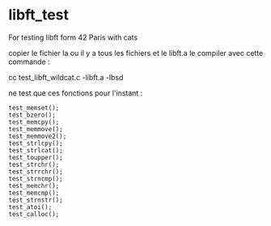 # libft_test
For testing libft form 42 Paris with cats

copier le fichier la ou il y a tous les fichiers et le libft.a
le compiler avec cette commande :

cc test_libft_wildcat.c -libft.a -lbsd

ne test que ces fonctions pour l'instant :

	test_memset();
	test_bzero();
	test_memcpy();
	test_memmove();
	test_memmove2();
	test_strlcpy();
	test_strlcat();
	test_toupper();
	test_strchr();
	test_strrchr();
	test_strncmp();
	test_memchr();
	test_memcmp();
	test_strnstr();
	test_atoi();
	test_calloc();
